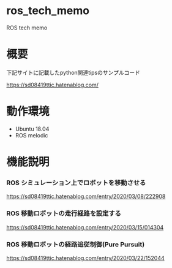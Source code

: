 # ros_tech_memo
ROS tech memo

# 概要

下記サイトに記載したpython関連tipsのサンプルコード

https://sd08419ttic.hatenablog.com/

# 動作環境

* Ubuntu 18.04 
* ROS melodic


# 機能説明

### ROS シミュレーション上でロボットを移動させる

https://sd08419ttic.hatenablog.com/entry/2020/03/08/222908


### ROS 移動ロボットの走行経路を設定する

https://sd08419ttic.hatenablog.com/entry/2020/03/15/014304


### ROS 移動ロボットの経路追従制御(Pure Pursuit)

https://sd08419ttic.hatenablog.com/entry/2020/03/22/152044


